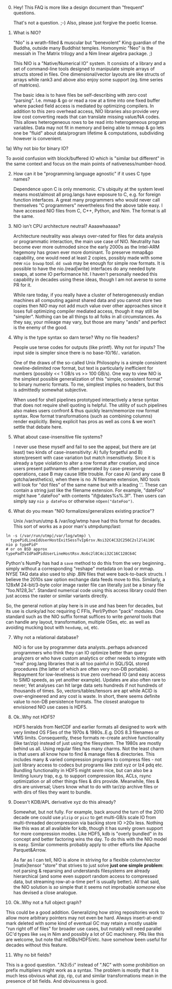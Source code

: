 0) Hey!  This FAQ is more like a design document than "frequent" questions.

   That's not a question. ;-)  Also, please just forgive the poetic license.

1) What is NIO?

   "Nio" is a wrath-filled & muscular but "benevolent" King guardian of the
   Buddha, outside many Buddhist temples.  Homonymic "Neo" is the messiah in
   The Matrix trilogy and a Nim linear algebra package. ;)

   This NIO is a "Native/Numerical IO" system.  It consists of a library and a
   set of command-line tools designed to manipulate simple arrays of structs
   stored in files.  One dimensional/vector layouts are like structs of arrays
   while rank3 and above also enjoy some support (eg. time series of matrices).

   The basic idea is to have files be self-describing with zero cost "parsing".
   I.e. mmap & go or read a row at a time into one fixed buffer where packed
   field access is mediated by optimizing compilers.  In addition to this zero
   overhead access, NIO libraries also provide very low cost converting reads
   that can translate missing value/NA codes.  This allows heterogeneous rows
   to be read into heterogeneous program variables.  Data may not fit in memory
   and being able to mmap & go lets one be "fluid" about data/program lifetime
   & computations, subdividing however is convenient.

1a) Why not bio for binary IO?

   To avoid confusion with block/buffered IO which is "similar but different"
   in the same context and focus on the main points of nativeness/number-hood.

2) How can it be "programming language agnostic" if it uses C type names?

   Dependence upon C is only mnemonic.  C's ubiquity at the system level means
   most/almost all prog.langs have exposure to C, e.g. for foreign function
   interfaces.  A great many programmers who would never call themselves "C
   programmers" nevertheless find the above table easy.  I have accessed NIO
   files from C, C++, Python, and Nim.  The format is all the same.

3) NIO isn't CPU architecture neutral?  Aaaawhaaaaa?

   Architecture neutrality was always over-rated for files for data analysis or
   programmatic interaction, the main use case of NIO.  Neutrality has become
   ever more outmoded since the early 2000s as the Intel-ARM hegemony has grown
   ever more dominant.  To preserve mmap&go capability, one would need at least
   2 copies, possibly made with some new `nio bswap` tool.  `dd swab` may be
   enough for simple row formats.  It is possible to have the nio.(read|write)
   interfaces do any needed byte swaps, at some IO performance hit.  I haven't
   personally needed this capability in decades using these ideas, though I am
   not averse to some PR for it.

   While rare today, if you really have a cluster of heterogeneously endian
   machines all computing against shared data and you cannot store two copies
   then NIO may not add much value over other approaches since it loses full
   optimizing compiler mediated access, though it may still be "simpler".
   Nothing can be all things to all folks in all circumstances.  As they say,
   your mileage may vary, but those are many "ands" and perfect is the enemy of
   the good.

4) Why is the type syntax so darn terse?  Why no file headers?

   People use terse codes for outputs (like printf).  Why not for inputs?
   The input side is simpler since there is no base-10/16/.. variation.

   One of the draws of the so-called Unix Philosophy is a simple consistent
   newline-delimited row format, but text is particularly inefficient for
   numbers (possibly << 1 GB/s vs >> 100 GB/s).  One way to view NIO is the
   simplest possible generalization of this "simple, consistent format" to
   binary numeric formats.  To me, simplest implies no headers, but this is
   admittedly somewhat subjective.

   When used for shell pipelines prototyped interactively a terse syntax that
   does not require shell quoting is helpful.  The utility of such pipelines
   also makes users confront & thus quickly learn/memorize row format syntax.
   Row format transformations (such as combining columns) render explicitly.
   Being explicit has pros as well as cons & we won't settle that debate here.

5) What about case-insensitive file systems?

   I never use these myself and fail to see the appeal, but there are (at
   least) two kinds of case-insensitivity: A) fully forgetful and B)
   store/present with case variation but match insensitively.  Since it is
   already a type violation to alter a row format after creation, and since
   users present pathnames often generated by case-preserving operations, case
   B may cause little trouble.  For case A) (and any case B gotcha/aesthetics),
   when there is no .N filename extension, NIO tools will look for "dot files"
   of the same name but with a leading '.'.  These can contain a string just
   like the filename extension.  For example, "dateFoo" might have ".dateFoo"
   with contents "if@dates%s%.3f".  Then users can simply say `nio p dateFoo`
   or otherwise `nOpen("dateFoo")`.

6) What do you mean "NIO formalizes/generalizes existing practice"?

   Unix /var/run/utmp & /var/log/wtmp have had this format for decades.  This
   sort of works as a poor man's utmpdump/last:
```
ln -s (/var/run/utmp|/var/log/wtmp) \
  typePidLineIdUserHostExitSessTvIp6rsv.Nsi32C4C32C256C2sl2l4i10C
nio p typePid*
# or on BSD approx typePadTvIdPadPidUserLineHostRsv.Ns6c2l8C4ci32C16C128C64C
```
   Python's NumPy has had a `save` method to do this from the very beginning..
   simply without a corresponding "reshape" metadata on load or mmap.  NYSE TAQ
   data also used to ship .BIN files that were back-to-back structs.  I believe
   the 2010s saw option exchange data feeds move to this.  Similarly, a 128xM
   24-bit/3-byte color image raster file can literally just be a binary file
   "foo.N128,3c".  Standard numerical code using this access library could then
   just access the raster or similar variants directly.

   So, the general notion at play here is in use and has been for decades, but
   its use is clunky/ad hoc requiring C FFIs, Perl/Python "pack" modules.  One
   standard such as the NIO suffix format suffices to write *general* tools
   that can handle any layout, transformation, multiple OSes, etc. as well as
   avoiding mucking bout with `hexdump`, `od`, etc.

7) Why not a relational database?

   NIO is for use by programmer data analysts..perhaps advanced programmers who
   think they can IO optimize better than query analyzers or who have custom
   analytics or other needs to integrate with "real" prog.lang libraries that
   is all too painful in SQL/SQL stored procedures (the latter of which are
   often very non-DB portable).  Repayment for low-levelness is true zero
   overhead IO (and easy access to SIMD speeds, as yet another example).
   Updates are also often rare to never; Yet analyses can hit large data sets
   hundreds if not hundreds of thousands of times.  So, vectors/tables/tensors
   are apt while ACID is over-engineered and any cost is waste.  In short,
   there seems definite value to non-DB persistence formats.  The closest
   analogue to envisioned NIO use cases is HDF5.

8) Ok..Why not HDF5?

   HDF5 heralds from NetCDF and earlier formats all designed to work with very
   limited OS FSes of the 1970s & 1980s..E.g. DOS 8.3 filenames or VMS limits.
   Consequently, these formats re-create archive functionality (like tar/zip)
   instead of just using the filesystem.  The 1980s are mostly behind us all.
   Using regular files has many charms.  Not the least charm is that users all
   know how to find & manage files & directories.  This includes many & varied
   compression programs to compress files - not just library access to codecs
   but programs like zstd xyz or lz4 pdq etc.  Bundling functionality in HDF5
   might *seem* nice, but can also be a limiting luxury trap, e.g. to support
   compression libs, ACLs, rsync optimization or all other things files & dirs
   provide.  Meanwhile, files & dirs are universal; Users know what to do with
   tar/zip archive files or with dirs of files they want to bundle.

9) Doesn't KDB/APL derivative xyz do this already?

   Somewhat, but not fully.  For example, back around the turn of the 2010
   decade one could use `plzip` or `pixz` to get multi-GB/s scale IO from
   multi-threaded decompression via backing store IO >20x less.  Nothing like
   this was at all available for kdb, though it has surely grown support for
   more compression modes.  Like HDF5, kdb is "overly bundled" in its concept
   and better factoring wins the day.  To do this with the NIO model is easy.
   Similar comments probably apply to other efforts like Apache Parquet&Arrow.

   As far as I can tell, NIO is alone in striving for a flexible column/vector
   |matix|tensor "store" that strives to just solve **just one simple problem**:
   not parsing & reparsing and understands filesystems are already hierarchical
   (and some even support random access to compressed data, but streaming
   row-at-a-time perf is usually better).  All that said, the NIO solution is
   *so* simple that it seems not improbable *someone* else has devised a close
   analogue.

10) Ok..Why not a full object graph?

   This could be a good addition.  Generalizing how string repositories work to
   allow more arbitrary pointers may not even be hard.  Always insert-at-end/
   mark deleted with some kind of eventual GC may retain a mostly usable "run
   right off of files" for broader use cases, but notably will need parallel
   GC'd types like `seq` in Nim and possibly a lot of GC machinery.  PRs like
   this are welcome, but note that relDBs/HDF5/etc. have somehow been useful
   for decades without this feature.

11) Why no bit fields?

   This is a good question.  ".N3:i5:i" instead of ".NC" with some prohibition
   on prefix multipliers might work as a syntax.  The problem is mostly that it
   is much less obvious what zip, rip, cut and similar transformations mean in
   the presence of bit fields.  And obviousness is good.
